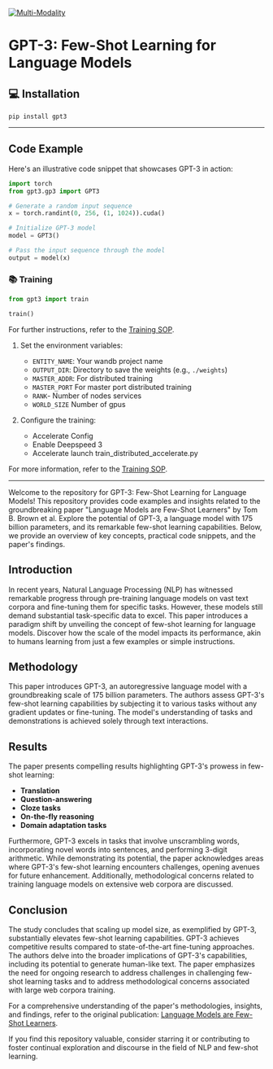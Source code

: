 [![Multi-Modality](agorabanner.png)](https://discord.gg/qUtxnK2NMf)


# GPT-3: Few-Shot Learning for Language Models




## 💻 Installation

`pip install gpt3`

---


## Code Example

Here's an illustrative code snippet that showcases GPT-3 in action:


```python
import torch
from gpt3.gp3 import GPT3

# Generate a random input sequence
x = torch.randint(0, 256, (1, 1024)).cuda()

# Initialize GPT-3 model
model = GPT3()

# Pass the input sequence through the model
output = model(x)
```


### 📚 Training

```python
from gpt3 import train

train()

```

For further instructions, refer to the [Training SOP](DOCs/TRAINING.md).


1. Set the environment variables:
   - `ENTITY_NAME`: Your wandb project name
   - `OUTPUT_DIR`: Directory to save the weights (e.g., `./weights`)
   - `MASTER_ADDR`: For distributed training
   - `MASTER_PORT` For master port distributed training
   - `RANK`- Number of nodes services
   - `WORLD_SIZE` Number of gpus

2. Configure the training:
   - Accelerate Config
   - Enable Deepspeed 3
   - Accelerate launch train_distributed_accelerate.py

For more information, refer to the [Training SOP](DOCs/TRAINING.md).




---

Welcome to the repository for GPT-3: Few-Shot Learning for Language Models! This repository provides code examples and insights related to the groundbreaking paper "Language Models are Few-Shot Learners" by Tom B. Brown et al. Explore the potential of GPT-3, a language model with 175 billion parameters, and its remarkable few-shot learning capabilities. Below, we provide an overview of key concepts, practical code snippets, and the paper's findings.

## Introduction

In recent years, Natural Language Processing (NLP) has witnessed remarkable progress through pre-training language models on vast text corpora and fine-tuning them for specific tasks. However, these models still demand substantial task-specific data to excel. This paper introduces a paradigm shift by unveiling the concept of few-shot learning for language models. Discover how the scale of the model impacts its performance, akin to humans learning from just a few examples or simple instructions.

## Methodology

This paper introduces GPT-3, an autoregressive language model with a groundbreaking scale of 175 billion parameters. The authors assess GPT-3's few-shot learning capabilities by subjecting it to various tasks without any gradient updates or fine-tuning. The model's understanding of tasks and demonstrations is achieved solely through text interactions.

## Results

The paper presents compelling results highlighting GPT-3's prowess in few-shot learning:

- **Translation**
- **Question-answering**
- **Cloze tasks**
- **On-the-fly reasoning**
- **Domain adaptation tasks**

Furthermore, GPT-3 excels in tasks that involve unscrambling words, incorporating novel words into sentences, and performing 3-digit arithmetic. While demonstrating its potential, the paper acknowledges areas where GPT-3's few-shot learning encounters challenges, opening avenues for future enhancement. Additionally, methodological concerns related to training language models on extensive web corpora are discussed.

## Conclusion

The study concludes that scaling up model size, as exemplified by GPT-3, substantially elevates few-shot learning capabilities. GPT-3 achieves competitive results compared to state-of-the-art fine-tuning approaches. The authors delve into the broader implications of GPT-3's capabilities, including its potential to generate human-like text. The paper emphasizes the need for ongoing research to address challenges in challenging few-shot learning tasks and to address methodological concerns associated with large web corpora training.

For a comprehensive understanding of the paper's methodologies, insights, and findings, refer to the original publication: [Language Models are Few-Shot Learners](https://doi.org/arXiv.2005.14165).

If you find this repository valuable, consider starring it or contributing to foster continual exploration and discourse in the field of NLP and few-shot learning.